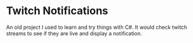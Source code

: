 # Twitch Notifications
An old project I used to learn and try things with C#. It would check twitch streams to see if they are live and display a notification.
